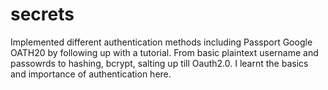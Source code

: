 # secrets
Implemented different authentication methods including Passport Google OATH20 by following up with a tutorial. From basic plaintext username and passowrds to hashing, bcrypt, salting up till Oauth2.0. I learnt the basics and importance of authentication here.
